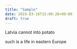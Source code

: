 ```yaml
---
title: "Sample"
date: 2019-03-16T15:00:20+09:00
draft: true
---
```


Latvia cannot into potato

such is a life in eastern Europe





